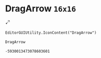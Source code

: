 # DragArrow `16x16`
<img src="/img/DragArrow.png" width=16 height=16>

``` CSharp
EditorGUIUtility.IconContent("DragArrow")
```
```
DragArrow
```
```
-5930013473078603601
```
